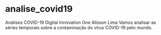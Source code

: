 # analise_covid19
Análises COVID-19
Digital Innovation One
Alisson Lima
Vamos analisar as séries temporais sobre a contaminação do vírus COVID-19 pelo mundo.

